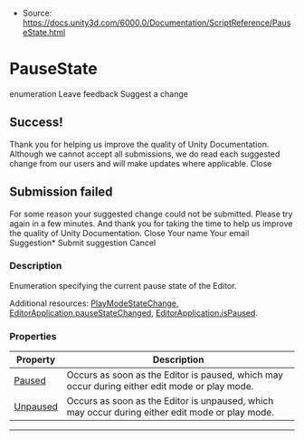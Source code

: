 * Source: https://docs.unity3d.com/6000.0/Documentation/ScriptReference/PauseState.html

# PauseState
enumeration
Leave feedback
Suggest a change
## Success!
Thank you for helping us improve the quality of Unity Documentation. Although we cannot accept all submissions, we do read each suggested change from our users and will make updates where applicable.
Close
## Submission failed
For some reason your suggested change could not be submitted. Please <a>try again</a> in a few minutes. And thank you for taking the time to help us improve the quality of Unity Documentation.
Close
Your name Your email Suggestion* Submit suggestion
Cancel
### Description
Enumeration specifying the current pause state of the Editor.  
  
Additional resources: [PlayModeStateChange](https://docs.unity3d.com/6000.0/Documentation/ScriptReference/PlayModeStateChange.html), [EditorApplication.pauseStateChanged](https://docs.unity3d.com/6000.0/Documentation/ScriptReference/EditorApplication-pauseStateChanged.html), [EditorApplication.isPaused](https://docs.unity3d.com/6000.0/Documentation/ScriptReference/EditorApplication-isPaused.html).
### Properties
Property | Description  
---|---  
[Paused](https://docs.unity3d.com/6000.0/Documentation/ScriptReference/PauseState.Paused.html) | Occurs as soon as the Editor is paused, which may occur during either edit mode or play mode.  
[Unpaused](https://docs.unity3d.com/6000.0/Documentation/ScriptReference/PauseState.Unpaused.html) | Occurs as soon as the Editor is unpaused, which may occur during either edit mode or play mode.  
* * *
